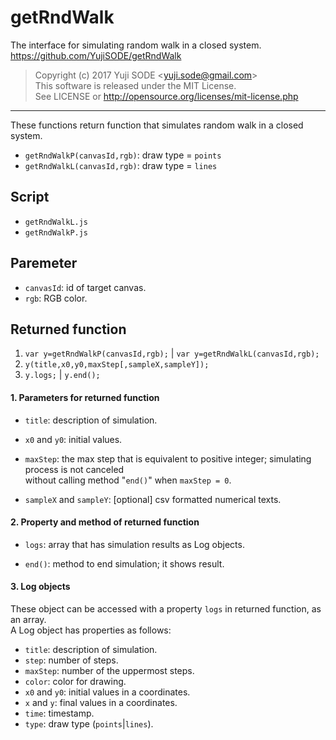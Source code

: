 # getRndWalk
The interface for simulating random walk in a closed system.  
https://github.com/YujiSODE/getRndWalk

>Copyright (c) 2017 Yuji SODE \<yuji.sode@gmail.com\>  
>This software is released under the MIT License.  
>See LICENSE or http://opensource.org/licenses/mit-license.php
______

These functions return function that simulates random walk in a closed system.  
* `getRndWalkP(canvasId,rgb)`: draw type = `points`
* `getRndWalkL(canvasId,rgb)`: draw type = `lines`

## Script
* `getRndWalkL.js`
* `getRndWalkP.js`

## Paremeter
* `canvasId`: id of target canvas.
* `rgb`: RGB color.

## Returned function
1. `var y=getRndWalkP(canvasId,rgb);` | `var y=getRndWalkL(canvasId,rgb);`
2. `y(title,x0,y0,maxStep[,sampleX,sampleY]);`
3. `y.logs;` | `y.end();`

#### 1. Parameters for returned function
* `title`: description of simulation.  

* `x0` and `y0`: initial values.  

* `maxStep`: the max step that is equivalent to positive integer; simulating process is not canceled  
  without calling method "`end()`" when `maxStep = 0`.  
  
* `sampleX` and `sampleY`: [optional] csv formatted numerical texts.

#### 2. Property and method of returned function
* `logs`: array that has simulation results as Log objects.  

* `end()`: method to end simulation; it shows result.

#### 3. Log objects
These object can be accessed with a property `logs` in returned function, as an array.  
A Log object has properties as follows:
* `title`: description of simulation.
* `step`: number of steps.
* `maxStep`: number of the uppermost steps.
* `color`: color for drawing.
* `x0` and `y0`: initial values in a coordinates.
* `x` and `y`: final values in a coordinates.
* `time`: timestamp.
* `type`: draw type (`points`|`lines`).
